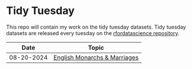 # Tidy Tuesday
This repo will contain my work on the tidy tuesday datasets. Tidy tuesday datasets are released every tuesday on the [rfordatascience repository](https://github.com/rfordatascience/tidytuesday).

|Date|Topic|
|----|-----|
|08-20-2024|[English Monarchs & Marriages](https://github.com/r0hankrishnan/tidy-tuesday)|
